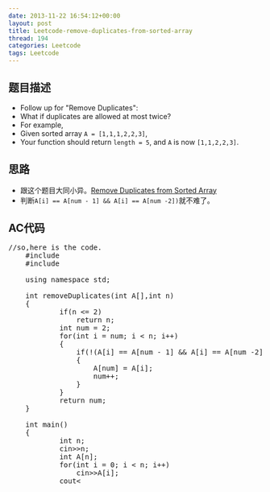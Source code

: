 ```yaml
---
date: 2013-11-22 16:54:12+00:00
layout: post
title: Leetcode-remove-duplicates-from-sorted-array
thread: 194
categories: Leetcode
tags: Leetcode
---
```

## 题目描述
*   Follow up for "Remove Duplicates":
*   What if duplicates are allowed at most twice?
*   For example,
*   Given sorted array `A = [1,1,1,2,2,3]`,
*   Your function should return `length = 5`, and `A` is now `[1,1,2,2,3]`.

## 思路
*   跟这个题目大同小异。[Remove Duplicates from Sorted Array](http://oj.leetcode.com/problems/remove-duplicates-from-sorted-array/)
*   判断`A[i] == A[num - 1] && A[i] == A[num -2])`就不难了。

## AC代码
<pre class="prettyprint linenums">
//so,here is the code.
    #include <iostream>
    #include <cstdio>
    
    using namespace std;
    
    int removeDuplicates(int A[],int n)
    {
        	if(n <= 2)
        		return n;
        	int num = 2;
        	for(int i = num; i < n; i++)
        	{
        		if(!(A[i] == A[num - 1] && A[i] == A[num -2]))
        		{
        			A[num] = A[i];
        			num++;
        		}
        	}
        	return num;
    }
    
    int main()
    {
        	int n;
        	cin>>n;
        	int A[n];
        	for(int i = 0; i < n; i++)
        		cin>>A[i];
        	cout<<removeDuplicates(A,n)<<endl;
        	return 0;
    }
</pre>